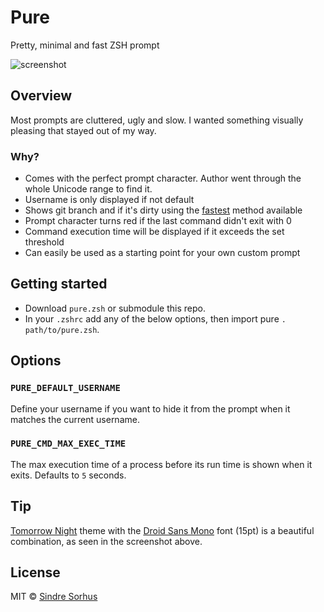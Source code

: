 # Pure

Pretty, minimal and fast ZSH prompt

![screenshot](https://raw.github.com/sindresorhus/pure/master/screenshot.png)


## Overview

Most prompts are cluttered, ugly and slow. I wanted something visually pleasing that stayed out of my way.

### Why?

- Comes with the perfect prompt character. Author went through the whole Unicode range to find it.
- Username is only displayed if not default
- Shows git branch and if it's dirty using the [fastest](https://gist.github.com/3898739) method available
- Prompt character turns red if the last command didn't exit with 0
- Command execution time will be displayed if it exceeds the set threshold
- Can easily be used as a starting point for your own custom prompt


## Getting started

- Download `pure.zsh` or submodule this repo.
- In your `.zshrc` add any of the below options, then import pure `. path/to/pure.zsh`.


## Options

### `PURE_DEFAULT_USERNAME`

Define your username if you want to hide it from the prompt when it matches the current username.

### `PURE_CMD_MAX_EXEC_TIME`

The max execution time of a process before its run time is shown when it exits. Defaults to `5` seconds.


## Tip

[Tomorrow Night](https://github.com/chriskempson/tomorrow-theme) theme with the [Droid Sans Mono](http://www.google.com/webfonts/specimen/Droid+Sans+Mono) font (15pt) is a beautiful combination, as seen in the screenshot above.


## License

MIT © [Sindre Sorhus](http://sindresorhus.com)
